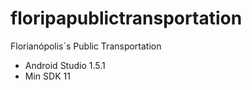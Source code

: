 # floripapublictransportation
Florianópolis´s Public Transportation

- Android Studio 1.5.1
- Min SDK 11
